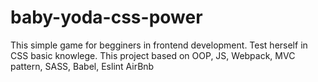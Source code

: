 # baby-yoda-css-power
This simple game for begginers in frontend development. Test herself in CSS basic knowlege. This project based on OOP, JS, Webpack, MVC pattern, SASS, Babel, Eslint AirBnb
